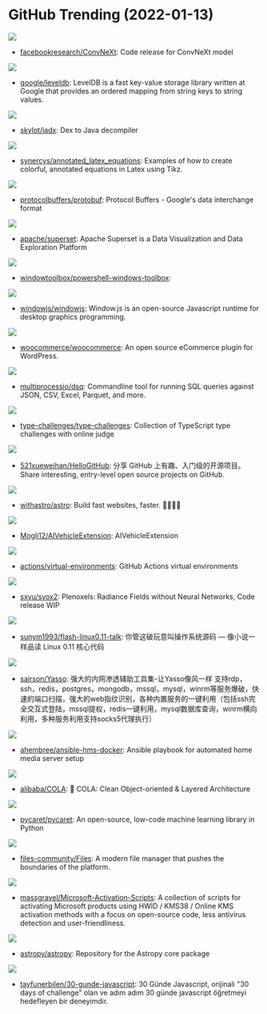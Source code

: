# GitHub Trending (2022-01-13)

![](https://img.shields.io/badge/Python-New%20418-green?style=flat-square&logo=appveyor)
- [facebookresearch/ConvNeXt](https://github.com/facebookresearch/ConvNeXt): Code release for ConvNeXt model

![](https://img.shields.io/badge/C%2B%2B-New%2052-green?style=flat-square&logo=appveyor)
- [google/leveldb](https://github.com/google/leveldb): LevelDB is a fast key-value storage library written at Google that provides an ordered mapping from string keys to string values.

![](https://img.shields.io/badge/Java-New%2044-green?style=flat-square&logo=appveyor)
- [skylot/jadx](https://github.com/skylot/jadx): Dex to Java decompiler

![](https://img.shields.io/badge/TeX-New%20268-green?style=flat-square&logo=appveyor)
- [synercys/annotated_latex_equations](https://github.com/synercys/annotated_latex_equations): Examples of how to create colorful, annotated equations in Latex using Tikz.

![](https://img.shields.io/badge/C%2B%2B-New%2019-green?style=flat-square&logo=appveyor)
- [protocolbuffers/protobuf](https://github.com/protocolbuffers/protobuf): Protocol Buffers - Google's data interchange format

![](https://img.shields.io/badge/TypeScript-New%20261-green?style=flat-square&logo=appveyor)
- [apache/superset](https://github.com/apache/superset): Apache Superset is a Data Visualization and Data Exploration Platform

![](https://img.shields.io/badge/none-New%2060-green?style=flat-square&logo=appveyor)
- [windowtoolbox/powershell-windows-toolbox](https://github.com/windowtoolbox/powershell-windows-toolbox): 

![](https://img.shields.io/badge/C%2B%2B-New%20243-green?style=flat-square&logo=appveyor)
- [windowjs/windowjs](https://github.com/windowjs/windowjs): Window.js is an open-source Javascript runtime for desktop graphics programming.

![](https://img.shields.io/badge/PHP-New%205-green?style=flat-square&logo=appveyor)
- [woocommerce/woocommerce](https://github.com/woocommerce/woocommerce): An open source eCommerce plugin for WordPress.

![](https://img.shields.io/badge/Go-New%20127-green?style=flat-square&logo=appveyor)
- [multiprocessio/dsq](https://github.com/multiprocessio/dsq): Commandline tool for running SQL queries against JSON, CSV, Excel, Parquet, and more.

![](https://img.shields.io/badge/TypeScript-New%2038-green?style=flat-square&logo=appveyor)
- [type-challenges/type-challenges](https://github.com/type-challenges/type-challenges): Collection of TypeScript type challenges with online judge

![](https://img.shields.io/badge/Python-New%20160-green?style=flat-square&logo=appveyor)
- [521xueweihan/HelloGitHub](https://github.com/521xueweihan/HelloGitHub): 分享 GitHub 上有趣、入门级的开源项目。Share interesting, entry-level open source projects on GitHub.

![](https://img.shields.io/badge/TypeScript-New%2047-green?style=flat-square&logo=appveyor)
- [withastro/astro](https://github.com/withastro/astro): Build fast websites, faster. 🚀🧑‍🚀✨

![](https://img.shields.io/badge/Lua-New%203-green?style=flat-square&logo=appveyor)
- [Mogli12/AIVehicleExtension](https://github.com/Mogli12/AIVehicleExtension): AIVehicleExtension

![](https://img.shields.io/badge/PowerShell-New%2025-green?style=flat-square&logo=appveyor)
- [actions/virtual-environments](https://github.com/actions/virtual-environments): GitHub Actions virtual environments

![](https://img.shields.io/badge/Python-New%2091-green?style=flat-square&logo=appveyor)
- [sxyu/svox2](https://github.com/sxyu/svox2): Plenoxels: Radiance Fields without Neural Networks, Code release WIP

![](https://img.shields.io/badge/C-New%20116-green?style=flat-square&logo=appveyor)
- [sunym1993/flash-linux0.11-talk](https://github.com/sunym1993/flash-linux0.11-talk): 你管这破玩意叫操作系统源码 — 像小说一样品读 Linux 0.11 核心代码

![](https://img.shields.io/badge/Go-New%2032-green?style=flat-square&logo=appveyor)
- [sairson/Yasso](https://github.com/sairson/Yasso): 强大的内网渗透辅助工具集-让Yasso像风一样 支持rdp，ssh，redis，postgres，mongodb，mssql，mysql，winrm等服务爆破，快速的端口扫描，强大的web指纹识别，各种内置服务的一键利用（包括ssh完全交互式登陆，mssql提权，redis一键利用，mysql数据库查询，winrm横向利用，多种服务利用支持socks5代理执行）

![](https://img.shields.io/badge/Jinja-New%2037-green?style=flat-square&logo=appveyor)
- [ahembree/ansible-hms-docker](https://github.com/ahembree/ansible-hms-docker): Ansible playbook for automated home media server setup

![](https://img.shields.io/badge/Java-New%2030-green?style=flat-square&logo=appveyor)
- [alibaba/COLA](https://github.com/alibaba/COLA): 🥤 COLA: Clean Object-oriented & Layered Architecture

![](https://img.shields.io/badge/Jupyter%20Notebook-New%2014-green?style=flat-square&logo=appveyor)
- [pycaret/pycaret](https://github.com/pycaret/pycaret): An open-source, low-code machine learning library in Python

![](https://img.shields.io/badge/C%23-New%20126-green?style=flat-square&logo=appveyor)
- [files-community/Files](https://github.com/files-community/Files): A modern file manager that pushes the boundaries of the platform.

![](https://img.shields.io/badge/Batchfile-New%2044-green?style=flat-square&logo=appveyor)
- [massgravel/Microsoft-Activation-Scripts](https://github.com/massgravel/Microsoft-Activation-Scripts): A collection of scripts for activating Microsoft products using HWID / KMS38 / Online KMS activation methods with a focus on open-source code, less antivirus detection and user-friendliness.

![](https://img.shields.io/badge/Python-New%2032-green?style=flat-square&logo=appveyor)
- [astropy/astropy](https://github.com/astropy/astropy): Repository for the Astropy core package

![](https://img.shields.io/badge/none-New%2029-green?style=flat-square&logo=appveyor)
- [tayfunerbilen/30-gunde-javascript](https://github.com/tayfunerbilen/30-gunde-javascript): 30 Günde Javascript, orijinali "30 days of challenge" olan ve adım adım 30 günde javascript öğretmeyi hedefleyen bir deneyimdir.

